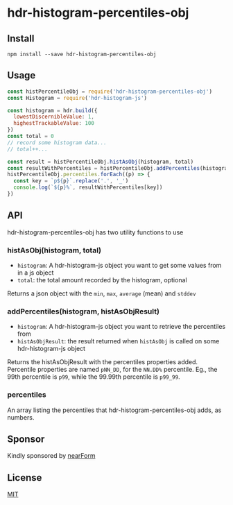 # hdr-histogram-percentiles-obj

## Install

```
npm install --save hdr-histogram-percentiles-obj
```

## Usage

```js
const histPercentileObj = require('hdr-histogram-percentiles-obj')
const Histogram = require('hdr-histogram-js')

const histogram = hdr.build({
  lowestDiscernibleValue: 1,
  highestTrackableValue: 100
})
const total = 0
// record some histogram data...
// total++...

const result = histPercentileObj.histAsObj(histogram, total)
const resultWithPercentiles = histPercentileObj.addPercentiles(histogram, histPercentileObj.histAsObj(histogram, total))
histPercentileObj.percentiles.forEach((p) => {
  const key = `p${p}`.replace('.', '_')
  console.log(`${p}%`, resultWithPercentiles[key])
})
```

## API

hdr-histogram-percentiles-obj has two utility functions to use

### histAsObj(histogram, total)

* `histogram`: A hdr-histogram-js object you want to get some values from in a js object
* `total`: the total amount recorded by the histogram, optional

Returns a json object with the `min`, `max`, `average` (mean) and `stddev`

### addPercentiles(histogram, histAsObjResult)

* `histogram`: A hdr-histogram-js object you want to retrieve the percentiles from
* `histAsObjResult`: the result returned when `histAsObj` is called on some hdr-histogram-js object

Returns the histAsObjResult with the percentiles properties added. Percentile properties are named `pNN_DD`, for the `NN.DD%` percentile. Eg., the 99th percentile is `p99`, while the 99.99th percentile is `p99_99`.

### percentiles

An array listing the percentiles that hdr-histogram-percentiles-obj adds, as numbers.

## Sponsor

Kindly sponsored by [nearForm](www.nearform.com)

## License

[MIT](./LICENSE)
